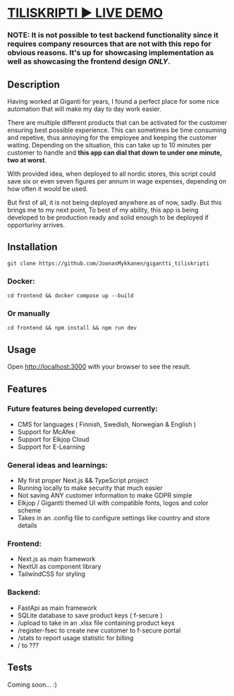 #  [TILISKRIPTI ▶️ LIVE DEMO](https://gigantti-tiliskripti.vercel.app/)

### NOTE: It is not possible to test backend functionality since it requires company resources that are not with this repo for obvious reasons. It's up for showcasing implementation as well as showcasing the frontend design _ONLY_.

## Description

Having worked at Giganti for years, I found a perfect place for some nice automation that will make my day to day work easier.

There are multiple different products that can be activated for the customer ensuring best possible experience. This can sometimes be time consuming and repetive, thus annoying for the employee and keeping the customer waiting. Depending on the situation, this can take up to 10 minutes per customer to handle and **this app can dial that down to under one minute, two at worst**.

With provided idea, when deployed to all nordic stores, this script could save six or even seven figures per annum in wage expenses, depending on how often it would be used.

But first of all, it is not being deployed anywhere as of now, sadly. But this brings me to my next point, To best of my ability, this app is being developed to be production ready and solid enough to be deployed if opporturiny arrives.

## Installation
```
git clone https://github.com/JoonasMykkanen/gigantti_tiliskripti
```
### Docker:
```
cd frontend && docker compose up --build
```
### Or manually
```
cd frontend && npm install && npm run dev
```


## Usage
Open [http://localhost:3000](http://localhost:3000) with your browser to see the result.

## Features

### Future features being developed currently:
- CMS for languages ( Finnish, Swedish, Norwegian & English )
- Support for McAfee
- Support for Elkjop Cloud
- Support for E-Learning

### General ideas and learnings:
- My first proper Next.js && TypeScript project
- Running locally to make security that much easier
- Not saving ANY customer information to make GDPR simple
- Elkjop / Gigantti themed UI with compatible fonts, logos and color scheme
- Takes in an .config file to configure settings like country and store details

### Frontend:
- Next.js as main framework
- NextUI as component library
- TailwindCSS for styling

### Backend:
- FastApi as main framework
- SQLite database to save product keys ( f-secure )
- /upload to take in an .xlsx file containing product keys
- /register-fsec to create new customer to f-secure portal
- /stats to report usage statistic for billing
- / to ???

## Tests

Coming soon... :)
